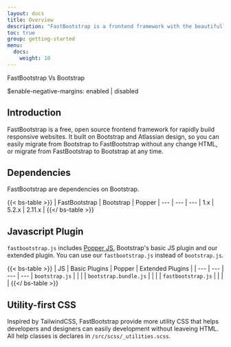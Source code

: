 ```yaml
---
layout: docs
title: Overview
description: "FastBootstrap is a frontend framework with the beautifully UI components that implements Atlassian Design."
toc: true
group: getting-started
menu:
  docs:   
    weight: 10
---
```


FastBootstrap Vs Bootstrap

$enable-negative-margins: enabled | disabled


## Introduction

FastBootstrap is a free, open source frontend framework for rapidly build responsive websites. It built on Bootstrap and Atlassian design, so you can easily migrate from Bootstrap to FastBootstrap without any change HTML, or migrate from FastBootstrap to Bootstrap at any time. 

## Dependencies

FastBootstrap are dependencies on Bootstrap.

{{< bs-table >}}
| FastBootstrap | Bootstrap | Popper
| --- | --- | --- |
1.x | 5.2.x | 2.11.x |
{{</ bs-table >}}

## Javascript Plugin

`fastbootstrap.js` includes [Popper JS](https://popper.js.org/), Bootstrap's basic JS plugin and our extended plugin. You can use our `fastbootstrap.js` instead of `bootstrap.js`.

{{< bs-table >}}
| JS | Basic Plugins | Popper | Extended Plugins | 
| --- | --- | --- | --- |
`bootstrap.js` | <i class="fa-solid fa-check fa-sm"></i> |  | |
`bootstrap.bundle.js` | <i class="fa-solid fa-check fa-sm"></i> | <i class="fa-solid fa-check fa-sm"></i> | |
`fastbootstrap.js` | <i class="fa-solid fa-check fa-sm"></i> | <i class="fa-solid fa-check fa-sm"></i> | <i class="fa-solid fa-check fa-sm"></i> |
{{</ bs-table >}}

## Utility-first CSS

Inspired by TailwindCSS, FastBootstrap provide more utility CSS that helps developers and designers can easily development without leaveing HTML. All help classes is declares in `/src/scss/_utilities.scss`.
